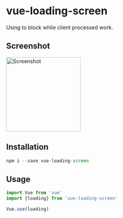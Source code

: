 # vue-loading-screen
Using to block whlie client processed work.

## Screenshot
<img src="https://github.com/HELMAB/vue-loading/blob/master/assets/screenshot.png" alt="Screenshot" width="200" height="auto">

## Installation
```js
npm i --save vue-loading-screen
```

## Usage
```js
import Vue from 'vue'
import {loading} from 'vue-loading-screen'

Vue.use(loading)
```
